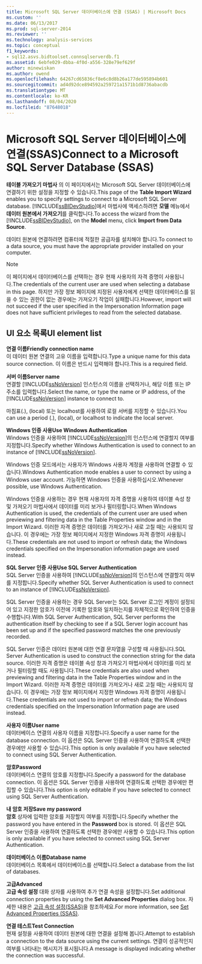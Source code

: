 ```yaml
---
title: Microsoft SQL Server 데이터베이스에 연결 (SSAS) | Microsoft Docs
ms.custom: ''
ms.date: 06/13/2017
ms.prod: sql-server-2014
ms.reviewer: ''
ms.technology: analysis-services
ms.topic: conceptual
f1_keywords:
- sql12.asvs.bidtoolset.connsqlserverdb.f1
ms.assetid: 6ebfe029-dbba-4f0d-a556-328e79ef629f
author: minewiskan
ms.author: owend
ms.openlocfilehash: 64267cd65836cf8e6c8d8b26a177de595894b601
ms.sourcegitcommit: ad4d92dce894592a259721a1571b1d8736abacdb
ms.translationtype: MT
ms.contentlocale: ko-KR
ms.lasthandoff: 08/04/2020
ms.locfileid: "87648018"
---
```

# <a name="connect-to-a-microsoft-sql-server-database-ssas"></a><span data-ttu-id="9a53f-102">Microsoft SQL Server 데이터베이스에 연결(SSAS)</span><span class="sxs-lookup"><span data-stu-id="9a53f-102">Connect to a Microsoft SQL Server Database (SSAS)</span></span>
  <span data-ttu-id="9a53f-103">**테이블 가져오기 마법사** 의 이 페이지에서는 Microsoft SQL Server 데이터베이스에 연결하기 위한 설정을 지정할 수 있습니다.</span><span class="sxs-lookup"><span data-stu-id="9a53f-103">This page of the **Table Import Wizard** enables you to specify settings to connect to a Microsoft SQL Server database.</span></span> <span data-ttu-id="9a53f-104">[!INCLUDE[ssBIDevStudio](../includes/ssbidevstudio-md.md)]에서 마법사에 액세스하려면 **모델** 메뉴에서 **데이터 원본에서 가져오기**를 클릭합니다.</span><span class="sxs-lookup"><span data-stu-id="9a53f-104">To access the wizard from the [!INCLUDE[ssBIDevStudio](../includes/ssbidevstudio-md.md)], on the **Model** menu, click **Import from Data Source**.</span></span>  
  
 <span data-ttu-id="9a53f-105">데이터 원본에 연결하려면 컴퓨터에 적절한 공급자를 설치해야 합니다.</span><span class="sxs-lookup"><span data-stu-id="9a53f-105">To connect to a data source, you must have the appropriate provider installed on your computer.</span></span>  
  
> [!NOTE]  
>  <span data-ttu-id="9a53f-106">이 페이지에서 데이터베이스를 선택하는 경우 현재 사용자의 자격 증명이 사용됩니다.</span><span class="sxs-lookup"><span data-stu-id="9a53f-106">The credentials of the current user are used when selecting a database in this page.</span></span> <span data-ttu-id="9a53f-107">하지만 가장 정보 페이지에 지정된 사용자에게 선택한 데이터베이스를 읽을 수 있는 권한이 없는 경우에는 가져오기 작업이 실패합니다.</span><span class="sxs-lookup"><span data-stu-id="9a53f-107">However, import will not succeed if the user specified in the Impersonation Information page does not have sufficient privileges to read from the selected database.</span></span>  
  
## <a name="ui-element-list"></a><span data-ttu-id="9a53f-108">UI 요소 목록</span><span class="sxs-lookup"><span data-stu-id="9a53f-108">UI element list</span></span>  
 <span data-ttu-id="9a53f-109">**연결 이름**</span><span class="sxs-lookup"><span data-stu-id="9a53f-109">**Friendly connection name**</span></span>  
 <span data-ttu-id="9a53f-110">이 데이터 원본 연결의 고유 이름을 입력합니다.</span><span class="sxs-lookup"><span data-stu-id="9a53f-110">Type a unique name for this data source connection.</span></span> <span data-ttu-id="9a53f-111">이 이름은 반드시 입력해야 합니다.</span><span class="sxs-lookup"><span data-stu-id="9a53f-111">This is a required field.</span></span>  
  
 <span data-ttu-id="9a53f-112">**서버 이름**</span><span class="sxs-lookup"><span data-stu-id="9a53f-112">**Server name**</span></span>  
 <span data-ttu-id="9a53f-113">연결할 [!INCLUDE[ssNoVersion](../includes/ssnoversion-md.md)] 인스턴스의 이름을 선택하거나, 해당 이름 또는 IP 주소를 입력합니다.</span><span class="sxs-lookup"><span data-stu-id="9a53f-113">Select the name, or type the name or IP address, of the [!INCLUDE[ssNoVersion](../includes/ssnoversion-md.md)] instance to connect to.</span></span>  
  
 <span data-ttu-id="9a53f-114">마침표(.), (local) 또는 localhost를 사용하여 로컬 서버를 지정할 수 있습니다.</span><span class="sxs-lookup"><span data-stu-id="9a53f-114">You can use a period (.), (local), or localhost to indicate the local server.</span></span>  
  
 <span data-ttu-id="9a53f-115">**Windows 인증 사용**</span><span class="sxs-lookup"><span data-stu-id="9a53f-115">**Use Windows Authentication**</span></span>  
 <span data-ttu-id="9a53f-116">Windows 인증을 사용하여 [!INCLUDE[ssNoVersion](../includes/ssnoversion-md.md)]의 인스턴스에 연결할지 여부를 지정합니다.</span><span class="sxs-lookup"><span data-stu-id="9a53f-116">Specify whether Windows Authentication is used to connect to an instance of [!INCLUDE[ssNoVersion](../includes/ssnoversion-md.md)].</span></span>  
  
 <span data-ttu-id="9a53f-117">Windows 인증 모드에서는 사용자가 Windows 사용자 계정을 사용하여 연결할 수 있습니다.</span><span class="sxs-lookup"><span data-stu-id="9a53f-117">Windows Authentication mode enables a user to connect by using a Windows user account.</span></span> <span data-ttu-id="9a53f-118">가능하면 Windows 인증을 사용하십시오.</span><span class="sxs-lookup"><span data-stu-id="9a53f-118">Whenever possible, use Windows Authentication.</span></span>  
  
 <span data-ttu-id="9a53f-119">Windows 인증을 사용하는 경우 현재 사용자의 자격 증명을 사용하여 테이블 속성 창 및 가져오기 마법사에서 데이터를 미리 보거나 필터링합니다.</span><span class="sxs-lookup"><span data-stu-id="9a53f-119">When Windows Authentication is used, the credentials of the current user are used when previewing and filtering data in the Table Properties window and in the Import Wizard.</span></span> <span data-ttu-id="9a53f-120">이러한 자격 증명은 데이터를 가져오거나 새로 고칠 때는 사용되지 않습니다. 이 경우에는 가장 정보 페이지에서 지정한 Windows 자격 증명이 사용됩니다.</span><span class="sxs-lookup"><span data-stu-id="9a53f-120">These credentials are not used to import or refresh data; the Windows credentials specified on the Impersonation information page are used instead.</span></span>  
  
 <span data-ttu-id="9a53f-121">**SQL Server 인증 사용**</span><span class="sxs-lookup"><span data-stu-id="9a53f-121">**Use SQL Server Authentication**</span></span>  
 <span data-ttu-id="9a53f-122">SQL Server 인증을 사용하여 [!INCLUDE[ssNoVersion](../includes/ssnoversion-md.md)]의 인스턴스에 연결할지 여부를 지정합니다.</span><span class="sxs-lookup"><span data-stu-id="9a53f-122">Specify whether SQL Server Authentication is used to connect to an instance of [!INCLUDE[ssNoVersion](../includes/ssnoversion-md.md)].</span></span>  
  
 <span data-ttu-id="9a53f-123">SQL Server 인증을 사용하는 경우 SQL Server는 SQL Server 로그인 계정이 설정되어 있고 지정한 암호가 이전에 기록한 암호와 일치하는지를 자체적으로 확인하여 인증을 수행합니다.</span><span class="sxs-lookup"><span data-stu-id="9a53f-123">With SQL Server Authentication, SQL Server performs the authentication itself by checking to see if a SQL Server login account has been set up and if the specified password matches the one previously recorded.</span></span>  
  
 <span data-ttu-id="9a53f-124">SQL Server 인증은 데이터 원본에 대한 연결 문자열을 구성할 때 사용됩니다.</span><span class="sxs-lookup"><span data-stu-id="9a53f-124">SQL Server Authentication is used to construct the connection string for the data source.</span></span> <span data-ttu-id="9a53f-125">이러한 자격 증명은 테이블 속성 창과 가져오기 마법사에서 데이터를 미리 보거나 필터링할 때도 사용됩니다.</span><span class="sxs-lookup"><span data-stu-id="9a53f-125">These credentials are also used when previewing and filtering data in the Table Properties window and in the Import Wizard.</span></span> <span data-ttu-id="9a53f-126">이러한 자격 증명은 데이터를 가져오거나 새로 고칠 때는 사용되지 않습니다. 이 경우에는 가장 정보 페이지에서 지정한 Windows 자격 증명이 사용됩니다.</span><span class="sxs-lookup"><span data-stu-id="9a53f-126">These credentials are not used to import or refresh data; the Windows credentials specified on the Impersonation Information page are used instead.</span></span>  
  
 <span data-ttu-id="9a53f-127">**사용자 이름**</span><span class="sxs-lookup"><span data-stu-id="9a53f-127">**User name**</span></span>  
 <span data-ttu-id="9a53f-128">데이터베이스 연결의 사용자 이름을 지정합니다.</span><span class="sxs-lookup"><span data-stu-id="9a53f-128">Specify a user name for the database connection.</span></span> <span data-ttu-id="9a53f-129">이 옵션은 SQL Server 인증을 사용하여 연결하도록 선택한 경우에만 사용할 수 있습니다.</span><span class="sxs-lookup"><span data-stu-id="9a53f-129">This option is only available if you have selected to connect using SQL Server Authentication.</span></span>  
  
 <span data-ttu-id="9a53f-130">**암호**</span><span class="sxs-lookup"><span data-stu-id="9a53f-130">**Password**</span></span>  
 <span data-ttu-id="9a53f-131">데이터베이스 연결의 암호를 지정합니다.</span><span class="sxs-lookup"><span data-stu-id="9a53f-131">Specify a password for the database connection.</span></span> <span data-ttu-id="9a53f-132">이 옵션은 SQL Server 인증을 사용하여 연결하도록 선택한 경우에만 편집할 수 있습니다.</span><span class="sxs-lookup"><span data-stu-id="9a53f-132">This option is only editable if you have selected to connect using SQL Server Authentication.</span></span>  
  
 <span data-ttu-id="9a53f-133">**내 암호 저장**</span><span class="sxs-lookup"><span data-stu-id="9a53f-133">**Save my password**</span></span>  
 <span data-ttu-id="9a53f-134">**암호** 상자에 입력한 암호를 저장할지 여부를 지정합니다.</span><span class="sxs-lookup"><span data-stu-id="9a53f-134">Specify whether the password you have entered in the **Password** box is stored.</span></span> <span data-ttu-id="9a53f-135">이 옵션은 SQL Server 인증을 사용하여 연결하도록 선택한 경우에만 사용할 수 있습니다.</span><span class="sxs-lookup"><span data-stu-id="9a53f-135">This option is only available if you have selected to connect using SQL Server Authentication.</span></span>  
  
 <span data-ttu-id="9a53f-136">**데이터베이스 이름**</span><span class="sxs-lookup"><span data-stu-id="9a53f-136">**Database name**</span></span>  
 <span data-ttu-id="9a53f-137">데이터베이스 목록에서 데이터베이스를 선택합니다.</span><span class="sxs-lookup"><span data-stu-id="9a53f-137">Select a database from the list of databases.</span></span>  
  
 <span data-ttu-id="9a53f-138">**고급**</span><span class="sxs-lookup"><span data-stu-id="9a53f-138">**Advanced**</span></span>  
 <span data-ttu-id="9a53f-139">**고급 속성 설정** 대화 상자를 사용하여 추가 연결 속성을 설정합니다.</span><span class="sxs-lookup"><span data-stu-id="9a53f-139">Set additional connection properties by using the **Set Advanced Properties** dialog box.</span></span> <span data-ttu-id="9a53f-140">자세한 내용은 [고급 속성 설정&#40;SSAS&#41;](set-advanced-properties-ssas.md)을 참조하세요.</span><span class="sxs-lookup"><span data-stu-id="9a53f-140">For more information, see [Set Advanced Properties &#40;SSAS&#41;](set-advanced-properties-ssas.md).</span></span>  
  
 <span data-ttu-id="9a53f-141">**연결 테스트**</span><span class="sxs-lookup"><span data-stu-id="9a53f-141">**Test Connection**</span></span>  
 <span data-ttu-id="9a53f-142">현재 설정을 사용하여 데이터 원본에 대한 연결을 설정해 봅니다.</span><span class="sxs-lookup"><span data-stu-id="9a53f-142">Attempt to establish a connection to the data source using the current settings.</span></span> <span data-ttu-id="9a53f-143">연결이 성공적인지 여부를 나타내는 메시지가 표시됩니다.</span><span class="sxs-lookup"><span data-stu-id="9a53f-143">A message is displayed indicating whether the connection was successful.</span></span>  
  
  

